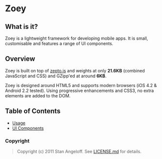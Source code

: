 Zoey
====

What is it?
-----------

Zoey is a lightweight framework for developing mobile apps. It is small, customisable and features a range of UI components.

Overview
--------

Zoey is built on top of [zepto.js](http://zeptojs.com) and weights at only **21.6KB** (combined JavaScript and CSS) and GZipp'ed at around **6KB**.

Zoey is designed around HTML5 and supports modern browsers (iOS 4.2 & Android 2.2 tested). Using progressive enhancements and CSS3, no extra elements are added to the DOM.

Table of Contents
-----------------

* [Usage](http://StanAngeloff.github.com/zoey/#docs/10-usage.html)
* [UI Components](http://StanAngeloff.github.com/zoey/#demo.html)

### Copyright

> Copyright (c) 2011 Stan Angeloff. See [LICENSE.md](https://github.com/StanAngeloff/node-ytremote/blob/master/LICENSE.md) for details.
